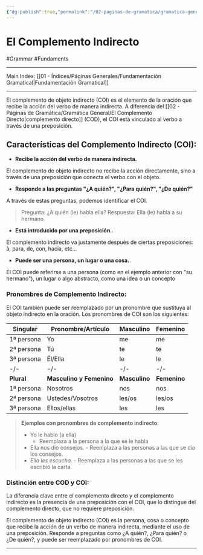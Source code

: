 ```yaml
---
{"dg-publish":true,"permalink":"/02-paginas-de-gramatica/gramatica-general/el-complemento-indirecto/"}
---
```


# El Complemento Indirecto
#Grammar  #Fundaments 
___
Main Index: [[01 - Índices/Páginas Generales/Fundamentación Gramatical\|Fundamentación Gramatical]]
___
El complemento de objeto indirecto (COI) es el elemento de la oración que recibe la acción del verbo de manera indirecta. A diferencia del [[02 - Páginas de Gramática/Gramática General/El Complemento Directo\|complemento directo]] (COD), el COI está vinculado al verbo a través de una preposición.

## Características del Complemento Indirecto (COI):

- **Recibe la acción del verbo de manera indirecta.**

El complemento de objeto indirecto no recibe la acción directamente, sino a través de una preposición que conecta el verbo con el objeto.

- **Responde a las preguntas "¿A quién?", "¿Para quién?", "¿De quién?"**

A través de estas preguntas, podemos identificar el COI.

> Pregunta: ¿A quién (le) habla ella?
> Respuesta: Ella (le) habla a su hermano.

- **Está introducido por una preposición.**.

El complemento indirecto va justamente después de ciertas preposiciones: à, para, de, con, hacia, etc…

- **Puede ser una persona, un lugar o una cosa.**.

El COI puede referirse a una persona (como en el ejemplo anterior con "su hermano"), un lugar o algo abstracto, como una idea o un concepto
### Pronombres de Complemento Indirecto:
El COI también puede ser reemplazado por un pronombre que sustituya al objeto indirecto en la oración. Los pronombres de COI son los siguientes:

| Singular   | Pronombre/Artículo       | Masculino     | Femenino     |
| ---------- | ------------------------ | ------------- | ------------ |
| 1ª persona | Yo                       | me            | me           |
| 2ª persona | Tú                       | te            | te           |
| 3ª persona | Él/Ella                  | le            | le           |
| -/-        | -/-                      | -/-           | -/-          |
| **Plural** | **Masculino y Femenino** | **Masculino** | **Femenino** |
| 1ª persona | Nosotros                 | nos           | nos          |
| 2ª persona | Ustedes/Vosotros         | les/os        | les/os       |
| 3ª persona | Ellos/ellas              | les           | les          |
> **Ejemplos con pronombres de complemento indirecto**:
> 
> - Yo le hablo (a ella)
>     - Reemplaza a la persona a la que se le habla
> - Ella nos dio consejos.
>        - Reemplaza a las personas a las que se dio los consejos.
> - _Ella les escucha._
>        - Reemplaza a las personas a las que se les escribió la carta.

### Distinción entre COD y COI:
La diferencia clave entre el complemento directo y el complemento indirecto es la presencia de una preposición con el COI, que lo distingue del complemento directo, que no requiere preposición.

El complemento de objeto indirecto (COI) es la persona, cosa o concepto que recibe la acción de un verbo de manera indirecta, mediante el uso de una preposición. Responde a preguntas como ¿A quién?, ¿Para quién? o ¿De quién?, y puede ser reemplazado por pronombres de COI.

___